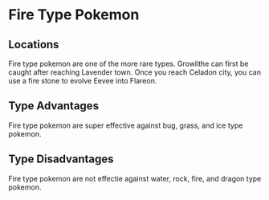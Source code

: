 # Fire Type Pokemon

## Locations

Fire type pokemon are one of the more rare types. Growlithe can first be caught after reaching Lavender town. Once you reach Celadon city, you can use a fire stone to evolve Eevee into Flareon.

## Type Advantages

Fire type pokemon are super effective against bug, grass, and ice type pokemon.

## Type Disadvantages

Fire type pokemon are not effectie against water, rock, fire, and dragon type pokemon.
